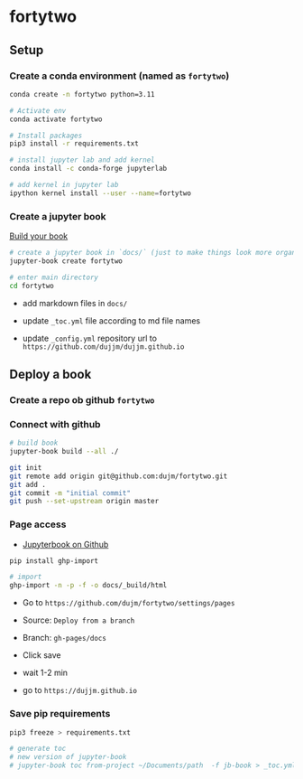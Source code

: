 # fortytwo

## Setup
### Create a conda environment (named as `fortytwo`)
```sh
conda create -n fortytwo python=3.11 

# Activate env
conda activate fortytwo

# Install packages
pip3 install -r requirements.txt

# install jupyter lab and add kernel 
conda install -c conda-forge jupyterlab

# add kernel in jupyter lab
ipython kernel install --user --name=fortytwo
```

### Create a jupyter book
[Build your book](https://jupyterbook.org/en/stable/start/build.html)
```sh
# create a jupyter book in `docs/` (just to make things look more organized)
jupyter-book create fortytwo

# enter main directory
cd fortytwo
```
 * add markdown files in `docs/`

 * update `_toc.yml` file according to md file names

 * update `_config.yml` repository url to `https://github.com/dujjm/dujjm.github.io`


## Deploy a book 
### Create a repo ob github `fortytwo`

### Connect with github
```bash
# build book 
jupyter-book build --all ./

git init 
git remote add origin git@github.com:dujm/fortytwo.git
git add .
git commit -m "initial commit"
git push --set-upstream origin master
```

### Page access 
 * [Jupyterbook on Github](https://jupyterbook.org/en/stable/publish/gh-pages.html)

```bash
pip install ghp-import

# import 
ghp-import -n -p -f -o docs/_build/html
``` 
 * Go to `https://github.com/dujm/fortytwo/settings/pages`
  * Source: `Deploy from a branch`
  * Branch: `gh-pages/docs`
  * Click save 

 * wait 1-2 min 
 * go to `https://dujjm.github.io`

### Save pip requirements
```bash
pip3 freeze > requirements.txt
```

```bash
# generate toc
# new version of jupyter-book
# jupyter-book toc from-project ~/Documents/path  -f jb-book > _toc.yml
 ```